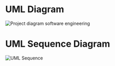 # UML Diagram
![Project diagram software engineering](https://github.com/icomp4/CSC325-group3/assets/98849706/2e130067-dd12-4eed-a047-a078e2e75852)


# UML Sequence Diagram
![UML Sequence](https://github.com/icomp4/CSC325-group3/assets/98849706/274a140e-2222-440b-90f0-c618622d5c8c)

